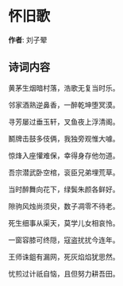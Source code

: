 # 怀旧歌

**作者**: 刘子翚

## 诗词内容

黄茅生烟暗村落，浩歌无复当时乐。

邻家酒熟逆鼻香，一醉乾坤堕冥漠。

寻芳屡过垂玉轩，叉鱼夜上浮清阁。

鬭牌击鼓多伎俩，我独旁观惟大噱。

惊烽入座懽难保，幸得身存他勿道。

吾宗潜武卧空棺，衮臣兄弟埋荒草。

当时醉舞向花下，绿鬓朱颜各鲜好。

隙驹风烛尚须臾，数子凋零不待老。

死生细事从渠天，莫学儿女相哀怜。

一窗容膝可终隠，寇盗扰扰今连年。

王师诛鉏有漏网，死灰焰焰犹思然。

忧煎过计祇自恼，且但努力耕吾田。

